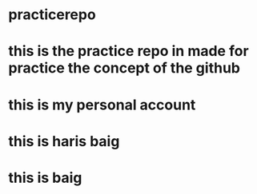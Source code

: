 # practicerepo
# this is the practice repo in made for practice the concept of the github 
# this is my personal account
# this is haris baig 
# this is baig


